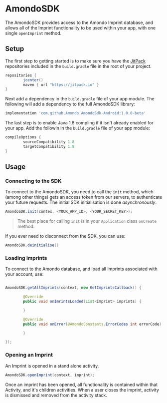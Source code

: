 # AmondoSDK
The AmondoSDK provides access to the Amondo Imprint database, and allows all of the Imprint functionality to be used within your app, with one single ```openImprint``` method.

## Setup

The first step to getting started is to make sure you have the [JitPack](https://jitpack.io) repositories included in the `build.gradle` file in the root of your project.

```Groovy
repositories {
        jcenter()
        maven { url "https://jitpack.io" }
}
```

Next add a dependency in the `build.gradle` file of your app module. The following will add a dependency to the full AmondoSDK library:

```Groovy
implementation 'com.github.Amondo.AmondoSdk-Android:1.0.0-beta'
```

The last step is to enable Java 1.8 compling if it isn't already enabled for your app. Add the followin in the `build.gradle` file of your app module:

```Groovy
compileOptions {
        sourceCompatibility 1.8
        targetCompatibility 1.8
}
```

## Usage

### Connecting to the SDK

To connect to the AmondoSDK, you need to call the `init` method, which (among other things) gets an access token from our servers, to authenticate your future requests. The initial SDK initialisation is done _asynchronously_.

```java
AmondoSDK.init(contex, <YOUR_APP_ID>, <YOUR_SECRET_KEY>);
```

>The best place for calling `init` is in your `Application` class `onCreate` method.


If you ever need to disconnect from the SDK, you can use:

```java
AmondoSDK.deinitialise()
```

### Loading imprints

To connect to the Amondo database, and load all Imprints associated with your account, use:

```Java

AmondoSDK.getAllImprints(context, new GetImprintsCallback() {

        @Override
        public void onImrintsLoaded(List<Imprint> imprints) {

        }

        @Override
        public void onError(@AmondoConstants.ErrorCodes int errorCode) {

        }

});
```

### Opening an Imprint

An Imprint is opened in a stand alone activity.

```java
AmondoSDK.openImprint(context, imprint);
```
Once an imprint has been opened, all functionality is contained within that Activity, and it's children activities. When a user closes the imprint, activity is dismissed and removed from the activity stack.
